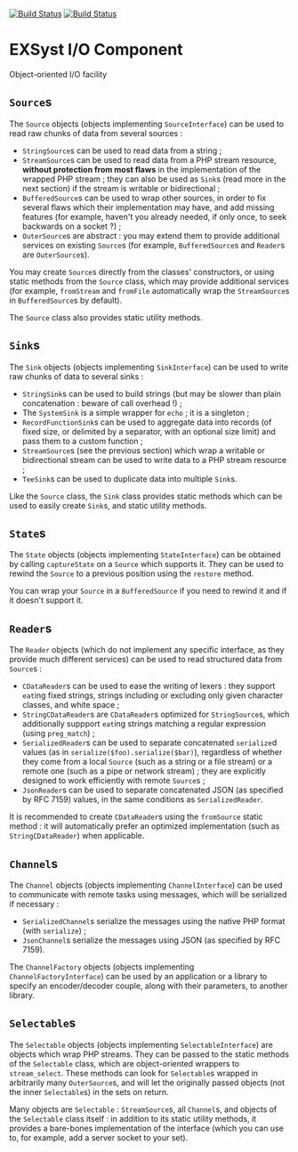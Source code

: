 [![Build Status](https://scrutinizer-ci.com/g/EXSyst/IO/badges/build.png?b=master)](https://scrutinizer-ci.com/g/EXSyst/IO/build-status/master)
[![Build Status](https://travis-ci.org/EXSyst/IO.svg?branch=master)](https://travis-ci.org/EXSyst/IO)

# EXSyst I/O Component
Object-oriented I/O facility

## ```Source```s
The ```Source``` objects (objects implementing ```SourceInterface```) can be used to read raw chunks of data from several sources :
- ```StringSource```s can be used to read data from a string ;
- ```StreamSource```s can be used to read data from a PHP stream resource, **without protection from most flaws** in the implementation of the wrapped PHP stream ; they can also be used as ```Sink```s (read more in the next section) if the stream is writable or bidirectional ;
- ```BufferedSource```s can be used to wrap other sources, in order to fix several flaws which their implementation may have, and add missing features (for example, haven't you already needed, if only once, to seek backwards on a socket ?) ;
- ```OuterSource```s are abstract : you may extend them to provide additional services on existing ```Source```s (for example, ```BufferedSource```s and ```Reader```s are ```OuterSource```s).

You may create ```Source```s directly from the classes' constructors, or using static methods from the ```Source``` class, which may provide additional services (for example, ```fromStream``` and ```fromFile``` automatically wrap the ```StreamSource```s in ```BufferedSource```s by default).

The ```Source``` class also provides static utility methods.

## ```Sink```s
The ```Sink``` objects (objects implementing ```SinkInterface```) can be used to write raw chunks of data to several sinks :
- ```StringSink```s can be used to build strings (but may be slower than plain concatenation : beware of call overhead !) ;
- The ```SystemSink``` is a simple wrapper for ```echo``` ; it is a singleton ;
- ```RecordFunctionSink```s can be used to aggregate data into records (of fixed size, or delimited by a separator, with an optional size limit) and pass them to a custom function ;
- ```StreamSource```s (see the previous section) which wrap a writable or bidirectional stream can be used to write data to a PHP stream resource ;
- ```TeeSink```s can be used to duplicate data into multiple ```Sink```s.

Like the ```Source``` class, the ```Sink``` class provides static methods which can be used to easily create ```Sink```s, and static utility methods.

## ```State```s
The ```State``` objects (objects implementing ```StateInterface```) can be obtained by calling ```captureState``` on a ```Source``` which supports it.
They can be used to rewind the ```Source``` to a previous position using the ```restore``` method.

You can wrap your ```Source``` in a ```BufferedSource``` if you need to rewind it and if it doesn't support it.

## ```Reader```s
The ```Reader``` objects (which do not implement any specific interface, as they provide much different services) can be used to read structured data from ```Source```s :
- ```CDataReader```s can be used to ease the writing of lexers : they support ```eat```ing fixed strings, strings including or excluding only given character classes, and white space ;
- ```StringCDataReader```s are ```CDataReader```s optimized for ```StringSource```s, which additionally suppport ```eat```ing strings matching a regular expression (using ```preg_match```) ;
- ```SerializedReader```s can be used to separate concatenated ```serialize```d values (as in ```serialize($foo).serialize($bar)```), regardless of whether they come from a local ```Source``` (such as a string or a file stream) or a remote one (such as a pipe or network stream) ; they are explicitly designed to work efficiently with remote ```Source```s ;
- ```JsonReader```s can be used to separate concatenated JSON (as specified by RFC 7159) values, in the same conditions as ```SerializedReader```.

It is recommended to create ```CDataReader```s using the ```fromSource``` static method : it will automatically prefer an optimized implementation (such as ```StringCDataReader```) when applicable.

## ```Channel```s
The ```Channel``` objects (objects implementing ```ChannelInterface```) can be used to communicate with remote tasks using messages, which will be serialized if necessary :
- ```SerializedChannel```s serialize the messages using the native PHP format (with ```serialize```) ;
- ```JsonChannel```s serialize the messages using JSON (as specified by RFC 7159).

The ```ChannelFactory``` objects (objects implementing ```ChannelFactoryInterface```) can be used by an application or a library to specify an encoder/decoder couple, along with their parameters, to another library.

## ```Selectable```s
The ```Selectable``` objects (objects implementing ```SelectableInterface```) are objects which wrap PHP streams. They can be passed to the static methods of the ```Selectable``` class, which are object-oriented wrappers to ```stream_select```. These methods can look for ```Selectable```s wrapped in arbitrarily many ```OuterSource```s, and will let the originally passed objects (not the inner ```Selectable```s) in the sets on return.

Many objects are ```Selectable``` : ```StreamSource```s, all ```Channel```s, and objects of the ```Selectable``` class itself : in addition to its static utility methods, it provides a bare-bones implementation of the interface (which you can use to, for example, add a server socket to your set).
